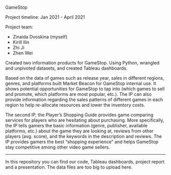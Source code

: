 GameStop

Project timeline: 
Jan 2021 - April 2021

Project team:
- Zinaida Dvoskina (myself)
- Kirill Ilin
- Zhi Ji
- Zhen Wei

Created two information products for GameStop. Using Python, wrangled and unpivoted datasets, and created Tableau dashboards.

Based on the data of games such as release year, sales in different regions, genres, and platforms built Market Beacon for GameStop internal use. It shows potential opportunities for GameStop to tap into (which games to sell and promote, which platforms are most popular, etc.). The IP can also provide information regarding the sales patterns of different games in each region to help re-allocate resources and lower the inventory costs.

The second IP, the Player’s Shopping Guide provides game comparing services for players who are hesitating about purchasing. More specifically, the IP tells gamers the basic information (genre, publisher, available platforms, etc.) about the game they are looking at, reviews from other players (avg. score), and the keywords in the description and reviews. The IP provides gamers the best “shopping experience” and helps GameStop stay competitive among other video game sellers.

__________________________________

In this repository you can find our code, Tableau dashboards, project report and a presentation. 
The data files are too big to upload here.
